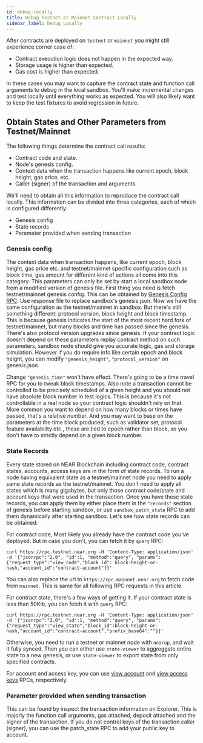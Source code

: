 ```yaml
---
id: debug-locally
title: Debug Testnet or Mainnet Contract Locally
sidebar_label: Debug Locally
---
```


After contracts are deployed on `testnet` or `mainnet` you might still experience corner case of:

- Contract execution logic does not happen in the expected way.
- Storage usage is higher than expected.
- Gas cost is higher than expected.

In these cases you may want to capture the contract state and function call arguments to debug in the local sandbox. You'll make incremental changes and test locally until everything works as expected. You will also likely want to keep the test fixtures to avoid regression in future.

## Obtain States and Other Parameters from Testnet/Mainnet

The following things determine the contract call results:

- Contract code and state.
- Node's genesis config.
- Context data when the transaction happens like current epoch, block height, gas price, etc.
- Caller (signer) of the transaction and arguments.

We'll need to obtain all this information to reproduce the contract call locally. This information can be divided into three categories, each of which is configured differently:

- Genesis config
- State records
- Parameter provided when sending transaction

### Genesis config

The context data when transaction happens, like current epoch, block height, gas price etc. and testnet/mainnet specific configuration such as block time, gas amount for different kind of actions all come into this category. This parameters can only be set by start a local sandbox node from a modified version of genesis file.
First thing you need is fetch testnet/mainnet genesis config. This can be obtained by [Genesis Config RPC](https://docs.near.org/docs/api/rpc#genesis-config). Use response file to replace sandbox's genesis.json. Now we have the same configuration as the testnet/mainnet in sandbox. But there's still something different: protocol version, block height and block timestamp. This is because genesis indicates the start of the most recent hard fork of testnet/mainnet, but many blocks and time has passed since the genesis. There's also protocol version upgrades since genesis. If your contract logic doesn't depend on these parameters replay contract method on such parameters, sandbox node should give you accurate logic, gas and storage simulation. However if you do require info like certain epoch and block height, you can modify `"genesis_height"`, `"protocol_version"` on genesis.json.

Change `"genesis_time"` won't have effect. There's going to be a time travel RPC for you to tweak block timestamps. Also note a transaction cannot be controlled to be precisely scheduled of a given height and you should not have absolute block number in test logics. This is because it's not controllable in a real node so your contract logic shouldn't rely on that. More common you want to depend on how many blocks or times have passed, that's a relative number. And you may want to base on the parameters at the time block produced, such as validator set, protocol feature availability etc., these are tied to epoch rather than block, so you don't have to strictly depend on a given block number.

### State Records

Every state stored on NEAR Blockchain including contract code, contract states, accounts, access keys are in the form of state records. To run a node having equivalent state as a testnet/mainnet node you need to apply same state records as the testnet/mainnet. You don't need to apply all states which is many gigabytes, but only those contract code/state and account keys that were used in the transaction. Once you have these state records, you can apply them by either place them in the `"records"` section of genesis before starting sandbox, or use `sandbox_patch_state` RPC to add them dynamically after starting sandbox. Let's see how state records can be obtained:

For contract code, Most likely you already have the contract code you've deployed. But in case you don't, you can fetch it by `query` RPC:

```
curl https://rpc.testnet.near.org -H 'Content-Type: application/json' -d '{"jsonrpc":"2.0", "id":1, "method":"query", "params":{"request_type":"view_code","block_id": block-height-or-hash,"account_id":"contract-account"}}'
```

You can also replace the url to `https://rpc.mainnet.near.org` to fetch code from `mainnet`. This is same for all following RPC requests in this article.

For contract state, there's a few ways of getting it. If your contract state is less than 50Kib, you can fetch it with `query` RPC:

```
curl https://rpc.testnet.near.org -H 'Content-Type: application/json' -d '{"jsonrpc":"2.0", "id":1, "method":"query", "params":{"request_type":"view_state","block_id":block-height-or-hash,"account_id":"contract-account","prefix_base64":""}}'
```

Otherwise, you need to run a testnet or mainnet node with `nearup`, and wait it fully synced. Then you can either use `state-viewer` to aggreggate entire state to a new genesis, or use `state-viewer` to export state from only specified contracts.

For account and access key, you can use [view account](https://docs.near.org/docs/api/rpc#view-account) and [view access keys](https://docs.near.org/docs/api/rpc#view-access-key-list) RPCs, respectively.

### Parameter provided when sending transaction

This can be found by inspect the transaction information on Explorer. This is majorly the function call arguments, gas attached, deposit attached and the signer of the transaction. If you do not control keys of the transaction caller (signer), you can use the patch_state RPC to add your public key to account.
